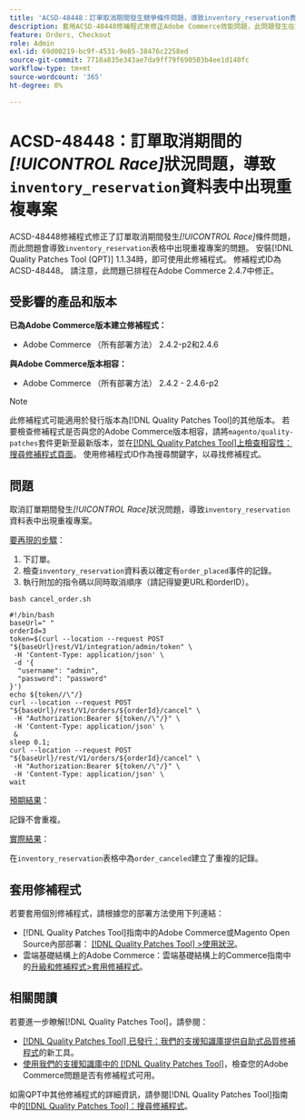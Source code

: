 ```yaml
---
title: 'ACSD-48448：訂單取消期間發生競爭條件問題，導致inventory_reservation表格中出現重複專案'
description: 套用ACSD-48448修補程式來修正Adobe Commerce效能問題，此問題發生在訂單取消期間，導致inventory_reservation表格中出現重複專案。
feature: Orders, Checkout
role: Admin
exl-id: 69d00219-bc9f-4531-9e85-38476c2258ed
source-git-commit: 7718a835e343ae7da9ff79f690503b4ee1d140fc
workflow-type: tm+mt
source-wordcount: '365'
ht-degree: 0%

---
```


# ACSD-48448：訂單取消期間的&#x200B;*[!UICONTROL Race]*&#x200B;狀況問題，導致`inventory_reservation`資料表中出現重複專案

ACSD-48448修補程式修正了訂單取消期間發生&#x200B;*[!UICONTROL Race]*&#x200B;條件問題，而此問題會導致`inventory_reservation`表格中出現重複專案的問題。 安裝[!DNL Quality Patches Tool (QPT)] 1.1.34時，即可使用此修補程式。 修補程式ID為ACSD-48448。 請注意，此問題已排程在Adobe Commerce 2.4.7中修正。

## 受影響的產品和版本

**已為Adobe Commerce版本建立修補程式：**

* Adobe Commerce （所有部署方法） 2.4.2-p2和2.4.6

**與Adobe Commerce版本相容：**

* Adobe Commerce （所有部署方法） 2.4.2 - 2.4.6-p2

>[!NOTE]
>
>此修補程式可能適用於發行版本為[!DNL Quality Patches Tool]的其他版本。 若要檢查修補程式是否與您的Adobe Commerce版本相容，請將`magento/quality-patches`套件更新至最新版本，並在[[!DNL Quality Patches Tool]上檢查相容性：搜尋修補程式頁面](https://experienceleague.adobe.com/tools/commerce-quality-patches/index.html)。 使用修補程式ID作為搜尋關鍵字，以尋找修補程式。

## 問題

取消訂單期間發生&#x200B;*[!UICONTROL Race]*&#x200B;狀況問題，導致`inventory_reservation`資料表中出現重複專案。

<u>要再現的步驟</u>：

1. 下訂單。
1. 檢查`inventory_reservation`資料表以確定有`order_placed`事件的記錄。
1. 執行附加的指令碼以同時取消順序（請記得變更URL和orderID）。

`bash cancel_order.sh`

```
#!/bin/bash
baseUrl=" "
orderId=3
token=$(curl --location --request POST "${baseUrl}rest/V1/integration/admin/token" \
 -H 'Content-Type: application/json' \
 -d '{
  "username": "admin",
  "password": "password"
}')
echo ${token//\"/}
curl --location --request POST "${baseUrl}/rest/V1/orders/${orderId}/cancel" \
 -H "Authorization:Bearer ${token//\"/}" \
 -H 'Content-Type: application/json' \
 &
sleep 0.1;
curl --location --request POST "${baseUrl}/rest/V1/orders/${orderId}/cancel" \
 -H "Authorization:Bearer ${token//\"/}" \
 -H 'Content-Type: application/json' \
wait
```

<u>預期結果</u>：

記錄不會重複。

<u>實際結果</u>：

在`inventory_reservation`表格中為`order_canceled`建立了重複的記錄。

## 套用修補程式

若要套用個別修補程式，請根據您的部署方法使用下列連結：

* [!DNL Quality Patches Tool]指南中的Adobe Commerce或Magento Open Source內部部署： [[!DNL Quality Patches Tool] >使用狀況](https://experienceleague.adobe.com/docs/commerce-operations/tools/quality-patches-tool/usage.html)。
* 雲端基礎結構上的Adobe Commerce：雲端基礎結構上的Commerce指南中的[升級和修補程式>套用修補程式](https://experienceleague.adobe.com/docs/commerce-cloud-service/user-guide/develop/upgrade/apply-patches.html)。

## 相關閱讀

若要進一步瞭解[!DNL Quality Patches Tool]，請參閱：

* [[!DNL Quality Patches Tool] 已發行：我們的支援知識庫提供自助式品質修補程式](/help/announcements/adobe-commerce-announcements/magento-quality-patches-released-new-tool-to-self-serve-quality-patches.md)的新工具。
* [使用我們的支援知識庫中的 [!DNL Quality Patches Tool]](/help/support-tools/patches-available-in-qpt-tool/check-patch-for-magento-issue-with-magento-quality-patches.md)，檢查您的Adobe Commerce問題是否有修補程式可用。

如需QPT中其他修補程式的詳細資訊，請參閱[!DNL Quality Patches Tool]指南中的[[!DNL Quality Patches Tool]：搜尋修補程式](https://experienceleague.adobe.com/tools/commerce-quality-patches/index.html)。
